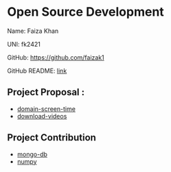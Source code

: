 # Open Source Development

Name: Faiza Khan

UNI: fk2421

GitHub: <https://github.com/faizak1>

GitHub README: [link](https://github.com/faizak1/faizak1/blob/main/README.md)

## Project Proposal :

- [domain-screen-time](../projects/javascript/domain-screen-time.md)
- [download-videos](../projects/javascript/fast-downloads.md)

## Project Contribution

- [mongo-db](../projects/javascript/mongo-db.md)
- [numpy](../projects/python/numpy.md)
